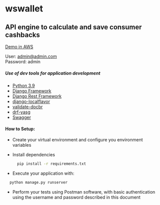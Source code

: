 # wswallet

## API engine to calculate and save consumer cashbacks

[Demo in AWS](https://dev.ghalonso.cf/)

User: admin@admin.com \
Password: admin

##### Use of dev tools for application development

* [Python 3.9](https://docs.python.org/3.9/)
* [Django Framework](https://docs.djangoproject.com/en/3.2/)
* [Django Rest Framework](https://www.django-rest-framework.org/topics/documenting-your-api/)
* [django-localflavor](https://django-localflavor.readthedocs.io/en/latest/)
* [validate-docbr](https://pypi.org/project/validate-docbr/)
* [drf-yasg](https://drf-yasg.readthedocs.io/en/stable/readme.html)
* [Swagger](https://swagger.io/)

#### How to Setup:

- Create your virtual environment and configure you environment variables

- Install dependencies
  ```` bash
    pip install -r requirements.txt
  ````

- Execute your application with:

 ```` bash
   python manage.py runserver
 ````

- Perform your tests using Postman software, with basic authentication using the username and password described in this
  document
  
